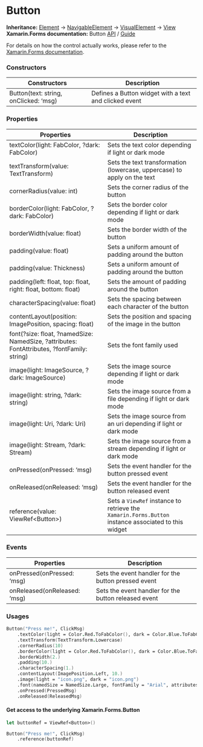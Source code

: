 # Button

**Inheritance:** [Element](https://docs.fabulous.dev/v2/api/controls/element/) -> [NavigableElement](https://docs.fabulous.dev/v2/api/navigable-element/) -> [VisualElement](https://docs.fabulous.dev/v2/api/visual-element/) -> [View](https://docs.fabulous.dev/v2/api/view/)\
**Xamarin.Forms documentation:** Button [API](https://docs.microsoft.com/en-us/dotnet/api/xamarin.forms.button) / [Guide](https://docs.microsoft.com/en-us/xamarin/xamarin-forms/user-interface/button)

For details on how the control actually works, please refer to the [Xamarin.Forms documentation](https://docs.microsoft.com/en-us/xamarin/xamarin-forms/user-interface/button).

### Constructors&#x20;

| Constructors                          | Description                                           |
| ------------------------------------- | ----------------------------------------------------- |
| Button(text: string, onClicked: ‘msg) | Defines a Button widget with a text and clicked event |

### Properties&#x20;

| Properties                                                                                  | Description                                                                                         |
| ------------------------------------------------------------------------------------------- | --------------------------------------------------------------------------------------------------- |
| textColor(light: FabColor, ?dark: FabColor)                                                 | Sets the text color depending if light or dark mode                                                 |
| textTransform(value: TextTransform)                                                         | Sets the text transformation (lowercase, uppercase) to apply on the text                            |
| cornerRadius(value: int)                                                                    | Sets the corner radius of the button                                                                |
| borderColor(light: FabColor, ?dark: FabColor)                                               | Sets the border color depending if light or dark mode                                               |
| borderWidth(value: float)                                                                   | Sets the border width of the button                                                                 |
| padding(value: float)                                                                       | Sets a uniform amount of padding around the button                                                  |
| padding(value: Thickness)                                                                   | Sets a uniform amount of padding around the button                                                  |
| padding(left: float, top: float, right: float, bottom: float)                               | Sets the amount of padding around the button                                                        |
| characterSpacing(value: float)                                                              | Sets the spacing between each character of the button                                               |
| contentLayout(position: ImagePosition, spacing: float)                                      | Sets the position and spacing of the image in the button                                            |
| font(?size: float, ?namedSize: NamedSize, ?attributes: FontAttributes, ?fontFamily: string) | Sets the font family used                                                                           |
| image(light: ImageSource, ?dark: ImageSource)                                               | Sets the image source depending if light or dark mode                                               |
| image(light: string, ?dark: string)                                                         | Sets the image source from a file depending if light or dark mode                                   |
| image(light: Uri, ?dark: Uri)                                                               | Sets the image source from an uri depending if light or dark mode                                   |
| image(light: Stream, ?dark: Stream)                                                         | Sets the image source from a stream depending if light or dark mode                                 |
| onPressed(onPressed: ‘msg)                                                                  | Sets the event handler for the button pressed event                                                 |
| onReleased(onReleased: ‘msg)                                                                | Sets the event handler for the button released event                                                |
| reference(value: ViewRef\<Button>)                                                          | Sets a `ViewRef` instance to retrieve the `Xamarin.Forms.Button` instance associated to this widget |

### Events&#x20;

| Properties                   | Description                                          |
| ---------------------------- | ---------------------------------------------------- |
| onPressed(onPressed: ‘msg)   | Sets the event handler for the button pressed event  |
| onReleased(onReleased: ‘msg) | Sets the event handler for the button released event |

### Usages&#x20;

```fsharp
Button("Press me!", ClickMsg)
    .textColor(light = Color.Red.ToFabColor(), dark = Color.Blue.ToFabColor())
    .textTransform(TextTransform.Lowercase)
    .cornerRadius(10)
    .borderColor(light = Color.Red.ToFabColor(), dark = Color.Blue.ToFabColor())
    .borderWidth(2.)
    .padding(10.)
    .characterSpacing(1.)
    .contentLayout(ImagePosition.Left, 10.)
    .image(light = "icon.png", dark = "icon.png")
    .font(namedSize = NamedSize.Large, fontFamily = "Arial", attributes = FontAttributes.Bold)
    .onPressed(PressedMsg)
    .onReleased(ReleasedMsg)
```

#### Get access to the underlying Xamarin.Forms.Button&#x20;

```fsharp
let buttonRef = ViewRef<Button>()

Button("Press me!", ClickMsg)
    .reference(buttonRef)
```
